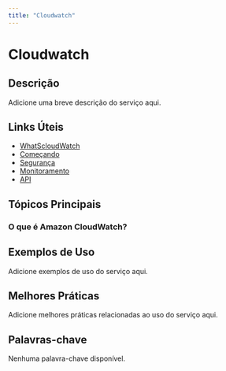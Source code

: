 ```yaml
---
title: "Cloudwatch"
---
```


# Cloudwatch

## Descrição

Adicione uma breve descrição do serviço aqui.

## Links Úteis

- [WhatScloudWatch](https://docs.aws.amazon.com/AmazonCloudWatch/latest/monitoring/WhatIsCloudWatch.html)
- [Começando](https://docs.aws.amazon.com/AmazonCloudWatch/latest/monitoring/getting-started.html)
- [Segurança](https://docs.aws.amazon.com/AmazonCloudWatch/latest/monitoring/security.html)
- [Monitoramento](https://docs.aws.amazon.com/AmazonCloudWatch/latest/monitoring/monitoring.html)
- [API](https://docs.aws.amazon.com/AmazonCloudWatch/latest/monitoring/api.html)

## Tópicos Principais

### O que é Amazon CloudWatch?

## Exemplos de Uso

Adicione exemplos de uso do serviço aqui.

## Melhores Práticas

Adicione melhores práticas relacionadas ao uso do serviço aqui.

## Palavras-chave

Nenhuma palavra-chave disponível.

